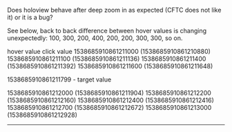 
<!---
zyuzin2024/zyuzin2024 is a ✨ special ✨ repository because its `README.md` (this file) appears on your GitHub profile.
You can click the Preview link to take a look at your changes.
--->

Does holoview behave after deep zoom in as expected (CFTC does not like it) or it is a bug?
 
See below, back to back difference between hover values is changing unexpectedly: 100, 300, 200, 400, 200, 200, 300, 300, so on.
 
hover value                       click value
1538685910861211000 (1538685910861210880)
1538685910861211100 (1538685910861211136)
1538685910861211400 (1538685910861211392)
1538685910861211600 (1538685910861211648)
 
1538685910861211799 - target value
 
1538685910861212000 (1538685910861211904)
1538685910861212200 (1538685910861212160)
1538685910861212400 (1538685910861212416)
1538685910861212700 (1538685910861212672)
1538685910861213000 (1538685910861212928)
________________________________________
